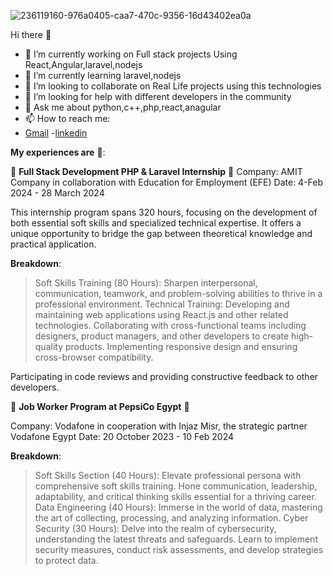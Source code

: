 
![236119160-976a0405-caa7-470c-9356-16d43402ea0a](https://github.com/Rahmasamy/Rahmasamy/assets/87875452/c5934cca-9a1c-43ba-856b-8f3e4a8b88b9)



Hi there 👋
- 🔭 I’m currently working on Full stack projects Using React,Angular,laravel,nodejs
- 🌱 I’m currently learning laravel,nodejs
- 👯 I’m looking to collaborate on Real Life projects using this technologies
- 🤔 I’m looking for help with different developers in the community
- 💬 Ask me about python,c++,php,react,anagular
- 📫 How to reach me:
- [Gmail](rahmasamy949@gmail.com )
-[linkedin](https://www.linkedin.com/in/rahma-samy-34046a296)


   
   


 
**My experiences are** 🌱:

🌟 **Full Stack Development PHP & Laravel Internship** 🔭
Company: AMIT Company in collaboration with Education for Employment (EFE)
Date: 4-Feb 2024 - 28 March 2024

This internship program spans 320 hours, focusing on the development of both essential soft skills and specialized technical expertise. It offers a unique opportunity to bridge the gap between theoretical knowledge and practical application.

**Breakdown**:
>Soft Skills Training (80 Hours): Sharpen interpersonal, communication, teamwork, and problem-solving abilities to thrive in a professional environment.
>Technical Training:
>Developing and maintaining web applications using React.js and other related technologies.
>Collaborating with cross-functional teams including designers, product managers, and other developers to create high-quality products.
>Implementing responsive design and ensuring cross-browser compatibility.

Participating in code reviews and providing constructive feedback to other developers.

🌟 **Job Worker Program at PepsiCo Egypt** 🔭


Company: Vodafone in cooperation with Injaz Misr, the strategic partner Vodafone Egypt
Date: 20 October 2023 - 10 Feb 2024

**Breakdown**:
>Soft Skills Section (40 Hours): Elevate professional persona with comprehensive soft skills training. Hone communication, leadership, adaptability, and critical thinking skills essential for a thriving career.
>Data Engineering (40 Hours): Immerse in the world of data, mastering the art of collecting, processing, and analyzing information.
>Cyber Security (30 Hours): Delve into the realm of cybersecurity, understanding the latest threats and safeguards. Learn to implement security measures, conduct risk assessments, and develop strategies to protect data.

    
     




